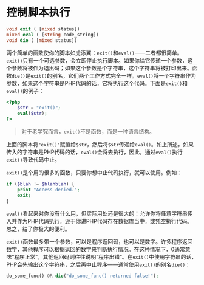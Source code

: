 # 控制脚本执行

```php
void exit ( [mixed status])
mixed eval ( [string code_string])
void die ( [mixed status])
```

两个简单的函数使你的脚本如虎添翼：`exit()`和`eval()`——二者都很简单。`exit()`只有一个可选参数，会立即停止执行脚本。如果你给它传递一个参数，这个参数将被作为退出码；如果这个参数是个字符串，这个字符串将被打印出来。函数`die()`是`exit()`的别名，它们两个工作方式完全一样。`eval()`将一个字符串作为参数，如果这个字符串是PHP代码的话，它将执行这个代码。下面是`exit()`和`eval()`的例子：

```php
<?php
    $str = "exit()";
    eval($str);
?>
```

> 对于老学究而言，`exit()`不是函数，而是一种语言结构。

上面的脚本将`"exit()"`赋值给`$str`，然后将`$str`传递给`eval()`。如上所述，如果传入的字符串是PHP代码的话，`eval()`会将去执行，因此，通过`eval()`执行`exit()`导致代码中止。

`exit()`是个用的很多的函数，只要你想中止代码执行，就可以使用。例如：

```php
if ($blah != $blahblah) {
    print "Access denied.";
    exit;
}
```

`eval()`看起来对你没有什么用，但实际用处还是很大的：允许你将任意字符串传入并作为PHP代码执行，逊于你讲PHP代码存在数据库当中，或凭空执行代码。总之，给了你极大的便利。

`exit()`函数最多带一个参数，可以是程序返回码，也可以是数字。许多程序返回数字，其他程序可以根据返回的数字来判断执行情况。在这种情况下，0通常意味“程序正常”，其他返回码则往往说明“程序出错”。在`exit()`中使用字符串的话，PHP会先输出这个字符串，之后再中止程序——通常使用`exit()`的别名`die()`：

```php
do_some_func() OR die("do_some_func() returned false!");
```
